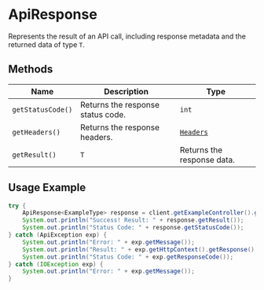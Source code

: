 
# ApiResponse

Represents the result of an API call, including response metadata and the returned data of type `T`.

## Methods

| Name | Description | Type |
|  --- | --- | --- |
| `getStatusCode()` | Returns the response status code. | `int` |
| `getHeaders()` | Returns the response headers. | [`Headers`](../doc/headers.md) |
| `getResult()` | `T` | Returns the response data. |

## Usage Example

```java
try {
    ApiResponse<ExampleType> response = client.getExampleController().getExampleType(body);
    System.out.println("Success! Result: " + response.getResult());
    System.out.println("Status Code: " + response.getStatusCode());
} catch (ApiException exp) {
    System.out.println("Error: " + exp.getMessage());
    System.out.println("Result: " + exp.getHttpContext().getResponse().getBody());
    System.out.println("Status Code: " + exp.getResponseCode());
} catch (IOException exp) {
    System.out.println("Error: " + exp.getMessage());
}
```

